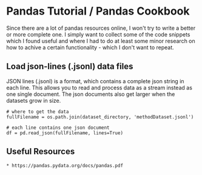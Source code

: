 # Pandas Tutorial / Pandas Cookbook

Since there are a lot of pandas resources online, I won't try to write a better or more complete one. I simply want to collect some of the code snippets
which I found useful and where I had to do at least some minor research on how to achive a certain functionality - which I don't want to repeat.

## Load json-lines (.jsonl) data files

JSON lines (.jsonl) is a format, which contains a complete json string in each line. This allows you to read and process data as a stream instead as one single document. 
The json documents also get larger when the datasets grow in size.

~~~
# where to get the data
fullFilename = os.path.join(dataset_directory, 'methodDataset.jsonl')

# each line contains one json document
df = pd.read_json(fullFilename, lines=True)
~~~



## Useful Resources

	* https://pandas.pydata.org/docs/pandas.pdf
